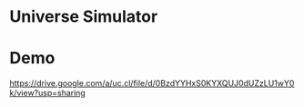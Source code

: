 # Universe Simulator

# Demo
https://drive.google.com/a/uc.cl/file/d/0BzdYYHxS0KYXQUJ0dUZzLU1wY0k/view?usp=sharing
